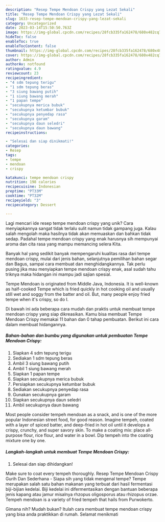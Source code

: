 ```yaml
---
description: "Resep Tempe Mendoan Crispy yang Lezat Sekali"
title: "Resep Tempe Mendoan Crispy yang Lezat Sekali"
slug: 1633-resep-tempe-mendoan-crispy-yang-lezat-sekali
category: Uncategorized
date: 2023-03-14T15:50:50.763Z
image: https://img-global.cpcdn.com/recipes/28fcb335fa162478/680x482cq70/tempe-mendoan-crispy-foto-resep-utama.jpg
hideToc: false
enableToc: true
enableTocContent: false
thumbnail: https://img-global.cpcdn.com/recipes/28fcb335fa162478/680x482cq70/tempe-mendoan-crispy-foto-resep-utama.jpg
cover: https://img-global.cpcdn.com/recipes/28fcb335fa162478/680x482cq70/tempe-mendoan-crispy-foto-resep-utama.jpg
author: Admin
authorAv: notfound
ratingvalue: 4.9
reviewcount: 23
recipeingredient:
- "4 sdm tepung terigu"
- "1 sdm tepung beras"
- "3 siung bawang putih"
- "1 siung bawang merah"
- "1 papan tempe"
- "secukupnya merica bubuk"
- "secukupnya ketumbar bubuk"
- "secukupnya penyedap rasa"
- "secukupnya garam"
- "secukupnya daun seledri"
- "secukupnya daun bawang"
recipeinstructions:

- "Selesai dan siap dinikmati!"
categories:
- Resep
tags:
- tempe
- mendoan
- crispy

katakunci: tempe mendoan crispy 
nutrition: 198 calories
recipecuisine: Indonesian
preptime: "PT33M"
cooktime: "PT32M"
recipeyield: "3"
recipecategory: Dessert

---
```





Lagi mencari ide resep tempe mendoan crispy yang unik? Cara menyiapkannya sangat tidak terlalu sulit namun tidak gampang juga. Kalau salah mengolah maka hasilnya tidak akan memuaskan dan bahkan tidak sedap. Padahal tempe mendoan crispy yang enak harusnya sih mempunyai aroma dan cita rasa yang mampu memancing selera Kita.





Banyak hal yang sedikit banyak mempengaruhi kualitas rasa dari tempe mendoan crispy, mulai dari jenis bahan, selanjutnya pemilihan bahan segar dan Bagus, sampai cara membuat dan menghidangkannya. Tak perlu pusing jika mau menyiapkan tempe mendoan crispy enak,      asal sudah tahu triknya maka hidangan ini mampu jadi sajian spesial.














Tempe Mendoan is originated from Middle Java, Indonesia. It is well-known as half-cooked Tempe which is fried quickly in hot cooking oil and usually still wet and soggy from the batter and oil. But, many people enjoy fried tempe when it&#39;s crispy, so do I.






Di bawah ini ada beberapa cara mudah dan praktis untuk membuat tempe mendoan crispy yang siap dikreasikan. Kamu bisa membuat Tempe Mendoan Crispy memakai 11 bahan dan 0 tahap pembuatan. Berikut ini cara dalam membuat hidangannya.

<!--inarticleads1-->

##### Bahan-bahan dan bumbu yang digunakan untuk pembuatan Tempe Mendoan Crispy:

1. Siapkan 4 sdm tepung terigu
1. Sediakan 1 sdm tepung beras
1. Ambil 3 siung bawang putih
1. Ambil 1 siung bawang merah
1. Siapkan 1 papan tempe
1. Siapkan secukupnya merica bubuk
1. Persiapkan secukupnya ketumbar bubuk
1. Sediakan secukupnya penyedap rasa
1. Gunakan secukupnya garam
1. Siapkan secukupnya daun seledri
1. Ambil secukupnya daun bawang


Most people consider tempeh mendoan as a snack, and is one of the more popular Indonesian street food, for good reason. Imagine tempeh, coated with a layer of spiced batter, and deep-fried in hot oil until it develops a crispy, crunchy, and super savory skin. To make a coating mix: place all-purpose flour, rice flour, and water in a bowl. Dip tempeh into the coating mixture one by one. 

<!--inarticleads2-->

##### Langkah-langkah untuk membuat Tempe Mendoan Crispy:


1. Selesai dan siap dihidangkan!

Make sure to coat every tempeh thoroughly. Resep Tempe Mendoan Crispy Gurih Dan Sederhana - Siapa sih yang tidak mengenal tempe? Tempe merupakan salah satu bahan makanan yang terbuat dari hasil fermentasi biji-bijian kedelai. Biji kedelai ini difermentasikan dengan bantuan beberapa jenis kapang atau jamur misalnya rhzopus oligosporus atau rhizopus orzae. Tempeh mendoan is a variety of fried tempeh that hails from Purwokerto. 

Gimana nih? Mudah bukan? Itulah cara membuat tempe mendoan crispy yang bisa anda praktikkan di rumah. Selamat menikmati
